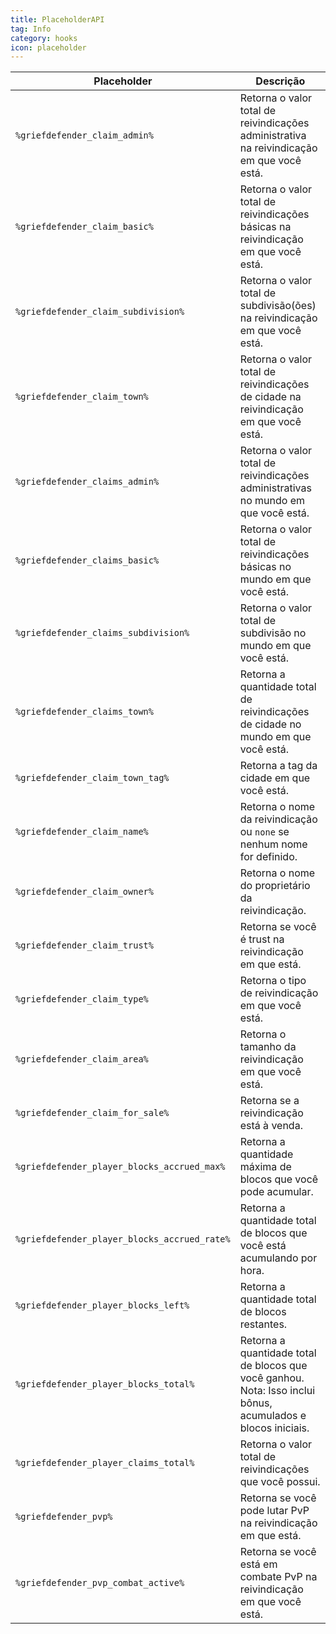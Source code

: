 ```yaml
---
title: PlaceholderAPI
tag: Info
category: hooks
icon: placeholder
---
```


Placeholder                                           | Descrição | 
-------------------------------------------------| --------------|
```%griefdefender_claim_admin%```  | Retorna o valor total de reivindicações administrativa na reivindicação em que você está.
```%griefdefender_claim_basic%```       |    Retorna o valor total de reivindicações básicas na reivindicação em que você está.
```%griefdefender_claim_subdivision%```    |    Retorna o valor total de subdivisão(ões) na reivindicação em que você está.
```%griefdefender_claim_town%```    |    Retorna o valor total de reivindicações de cidade na reivindicação em que você está.
```%griefdefender_claims_admin%```  | Retorna o valor total de reivindicações administrativas no mundo em que você está.
```%griefdefender_claims_basic%```       |    Retorna o valor total de reivindicações básicas no mundo em que você está.
```%griefdefender_claims_subdivision%```    |    Retorna o valor total de subdivisão no mundo em que você está.
```%griefdefender_claims_town%```    |    Retorna a quantidade total de reivindicações de cidade no mundo em que você está.
```%griefdefender_claim_town_tag%```    |    Retorna a tag da cidade em que você está.
```%griefdefender_claim_name%```    |    Retorna o nome da reivindicação ou `none` se nenhum nome for definido.
```%griefdefender_claim_owner%```    |    Retorna o nome do proprietário da reivindicação.
```%griefdefender_claim_trust%```    |    Retorna se você é trust na reivindicação em que está.
```%griefdefender_claim_type%```    |    Retorna o tipo de reivindicação em que você está.
```%griefdefender_claim_area%```  | Retorna o tamanho da reivindicação em que você está.
```%griefdefender_claim_for_sale%```    |    Retorna se a reivindicação está à venda.
```%griefdefender_player_blocks_accrued_max%```    |    Retorna a quantidade máxima de blocos que você pode acumular.
```%griefdefender_player_blocks_accrued_rate%```    |    Retorna a quantidade total de blocos que você está acumulando por hora.
```%griefdefender_player_blocks_left%```    |    Retorna a quantidade total de blocos restantes.
```%griefdefender_player_blocks_total%```    |    Retorna a quantidade total de blocos que você ganhou. Nota: Isso inclui bônus, acumulados e blocos iniciais.
```%griefdefender_player_claims_total%```    |    Retorna o valor total de reivindicações que você possui.
```%griefdefender_pvp%```    |    Retorna se você pode lutar PvP na reivindicação em que está.
```%griefdefender_pvp_combat_active%```    |    Retorna se você está em combate PvP na reivindicação em que você está.